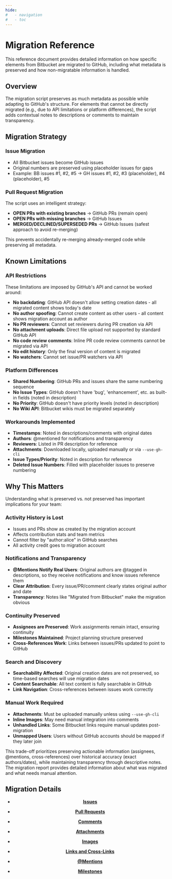 ```yaml
---
hide:
#   - navigation
#   - toc
---
```


# Migration Reference

This reference document provides detailed information on how specific elements from Bitbucket are migrated to GitHub, including what metadata is preserved and how non-migratable information is handled.

## Overview

The migration script preserves as much metadata as possible while adapting to GitHub's structure. For elements that cannot be directly migrated (e.g., due to API limitations or platform differences), the script adds contextual notes to descriptions or comments to maintain transparency.

## Migration Strategy

### Issue Migration
- All Bitbucket issues become GitHub issues
- Original numbers are preserved using placeholder issues for gaps
- Example: BB issues #1, #2, #5 → GH issues #1, #2, #3 (placeholder), #4 (placeholder), #5

### Pull Request Migration
The script uses an intelligent strategy:

- **OPEN PRs with existing branches** → GitHub PRs (remain open)
- **OPEN PRs with missing branches** → GitHub Issues
- **MERGED/DECLINED/SUPERSEDED PRs** → GitHub Issues (safest approach to avoid re-merging)

This prevents accidentally re-merging already-merged code while preserving all metadata.

## Known Limitations

### API Restrictions
These limitations are imposed by GitHub's API and cannot be worked around:

- **No backdating**: GitHub API doesn't allow setting creation dates - all migrated content shows today's date
- **No author spoofing**: Cannot create content as other users - all content shows migration account as author
- **No PR reviewers**: Cannot set reviewers during PR creation via API
- **No attachment uploads**: Direct file upload not supported by standard GitHub API
- **No code review comments**: Inline PR code review comments cannot be migrated via API
- **No edit history**: Only the final version of content is migrated
- **No watchers**: Cannot set issue/PR watchers via API

### Platform Differences
- **Shared Numbering**: GitHub PRs and issues share the same numbering sequence
- **No Issue Types**: GitHub doesn't have 'bug', 'enhancement', etc. as built-in fields (noted in description)
- **No Priority**: GitHub doesn't have priority levels (noted in description)
- **No Wiki API**: Bitbucket wikis must be migrated separately

### Workarounds Implemented
- **Timestamps**: Noted in descriptions/comments with original dates
- **Authors**: @mentioned for notifications and transparency
- **Reviewers**: Listed in PR description for reference
- **Attachments**: Downloaded locally, uploaded manually or via `--use-gh-cli`
- **Issue Types/Priority**: Noted in description for reference
- **Deleted Issue Numbers**: Filled with placeholder issues to preserve numbering

## Why This Matters

Understanding what is preserved vs. not preserved has important implications for your team:

### Activity History is Lost
- Issues and PRs show as created by the migration account
- Affects contribution stats and team metrics
- Cannot filter by "author:alice" in GitHub searches
- All activity credit goes to migration account

### Notifications and Transparency
- **@Mentions Notify Real Users**: Original authors are @tagged in descriptions, so they receive notifications and know issues reference them
- **Clear Attribution**: Every issue/PR/comment clearly states original author and date
- **Transparency**: Notes like "Migrated from Bitbucket" make the migration obvious

### Continuity Preserved
- **Assignees are Preserved**: Work assignments remain intact, ensuring continuity
- **Milestones Maintained**: Project planning structure preserved
- **Cross-References Work**: Links between issues/PRs updated to point to GitHub

### Search and Discovery
- **Searchability Affected**: Original creation dates are not preserved, so time-based searches will use migration dates
- **Content Searchable**: All text content is fully searchable in GitHub
- **Link Navigation**: Cross-references between issues work correctly

### Manual Work Required
- **Attachments**: Must be uploaded manually unless using `--use-gh-cli`
- **Inline Images**: May need manual integration into comments
- **Unhandled Links**: Some Bitbucket links require manual updates post-migration
- **Unmapped Users**: Users without GitHub accounts should be mapped if they later join

This trade-off prioritizes preserving actionable information (assignees, @mentions, cross-references) over historical accuracy (exact authors/dates), while maintaining transparency through descriptive notes. The migration report provides detailed information about what was migrated and what needs manual attention.

## Migration Details

<div class="grid cards" style="text-align: center;" markdown="1">

- **[Issues](migration_issues.md)**

- **[Pull Requests](migration_pull_requests.md)**

- **[Comments](migration_comments.md)** 

- **[Attachments](migration_attachments.md)**

- **[Images](migration_images.md)**

- **[Links and Cross-Links](migration_links.md)**

- **[@Mentions](migration_mentions.md)**

- **[Milestones](migration_milestones.md)**

</div>